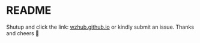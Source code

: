 # README
Shutup and click the link: <a href="https://wzhub.github.io">wzhub.github.io</a>
or kindly submit an issue. Thanks and cheers 🍻
